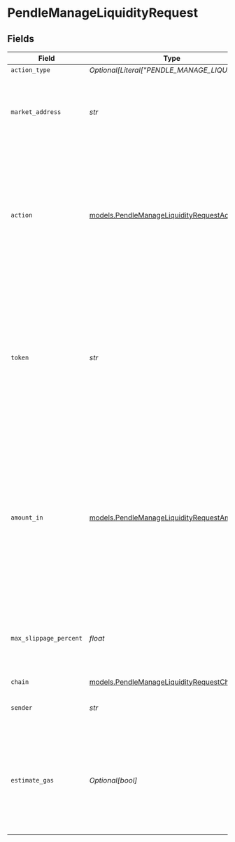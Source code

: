 # PendleManageLiquidityRequest


## Fields

| Field                                                                                                                                                                                                                        | Type                                                                                                                                                                                                                         | Required                                                                                                                                                                                                                     | Description                                                                                                                                                                                                                  | Example                                                                                                                                                                                                                      |
| ---------------------------------------------------------------------------------------------------------------------------------------------------------------------------------------------------------------------------- | ---------------------------------------------------------------------------------------------------------------------------------------------------------------------------------------------------------------------------- | ---------------------------------------------------------------------------------------------------------------------------------------------------------------------------------------------------------------------------- | ---------------------------------------------------------------------------------------------------------------------------------------------------------------------------------------------------------------------------- | ---------------------------------------------------------------------------------------------------------------------------------------------------------------------------------------------------------------------------- |
| `action_type`                                                                                                                                                                                                                | *Optional[Literal["PENDLE_MANAGE_LIQUIDITY"]]*                                                                                                                                                                               | :heavy_minus_sign:                                                                                                                                                                                                           | N/A                                                                                                                                                                                                                          |                                                                                                                                                                                                                              |
| `market_address`                                                                                                                                                                                                             | *str*                                                                                                                                                                                                                        | :heavy_check_mark:                                                                                                                                                                                                           | The address identifying which Pendle Market you would like to add liquidity to.                                                                                                                                              | 0x08a152834de126d2ef83d612ff36e4523fd0017f                                                                                                                                                                                   |
| `action`                                                                                                                                                                                                                     | [models.PendleManageLiquidityRequestAction](../models/pendlemanageliquidityrequestaction.md)                                                                                                                                 | :heavy_check_mark:                                                                                                                                                                                                           | Specifies the direction of the liquidity operation for the Pendle market. Valid values are `SUPPLY` (to add liquidity) or `WITHDRAW` (to remove liquidity).                                                                  | SUPPLY                                                                                                                                                                                                                       |
| `token`                                                                                                                                                                                                                      | *str*                                                                                                                                                                                                                        | :heavy_check_mark:                                                                                                                                                                                                           | The symbol or address of the token to manage liquidity with. For `action` set to `SUPPLY`, this is the token to add as liquidity. For `action` set to `WITHDRAW`, this is the token to remove from liquidity.                | USDC                                                                                                                                                                                                                         |
| `amount_in`                                                                                                                                                                                                                  | [models.PendleManageLiquidityRequestAmountIn](../models/pendlemanageliquidityrequestamountin.md)                                                                                                                             | :heavy_check_mark:                                                                                                                                                                                                           | For `action` set to `SUPPLY`, this is the amount in of `token` to add as liquidity in exchange for Liquidity Provider (LP) tokens. For `action` set to `WITHDRAW`, this is the amount in of LP tokens to redeem for `token`. | 1.5                                                                                                                                                                                                                          |
| `max_slippage_percent`                                                                                                                                                                                                       | *float*                                                                                                                                                                                                                      | :heavy_check_mark:                                                                                                                                                                                                           | The maximum slippage allowed in percent. e.g. `1` means `1%` slippage allowed.                                                                                                                                               | 0.5                                                                                                                                                                                                                          |
| `chain`                                                                                                                                                                                                                      | [models.PendleManageLiquidityRequestChain](../models/pendlemanageliquidityrequestchain.md)                                                                                                                                   | :heavy_check_mark:                                                                                                                                                                                                           | N/A                                                                                                                                                                                                                          |                                                                                                                                                                                                                              |
| `sender`                                                                                                                                                                                                                     | *str*                                                                                                                                                                                                                        | :heavy_check_mark:                                                                                                                                                                                                           | The address of the transaction sender.                                                                                                                                                                                       | 0x29F20a192328eF1aD35e1564aBFf4Be9C5ce5f7B                                                                                                                                                                                   |
| `estimate_gas`                                                                                                                                                                                                               | *Optional[bool]*                                                                                                                                                                                                             | :heavy_minus_sign:                                                                                                                                                                                                           | Determines whether to estimate gas costs for transactions, also verifying that the transaction can be successfully executed.                                                                                                 |                                                                                                                                                                                                                              |